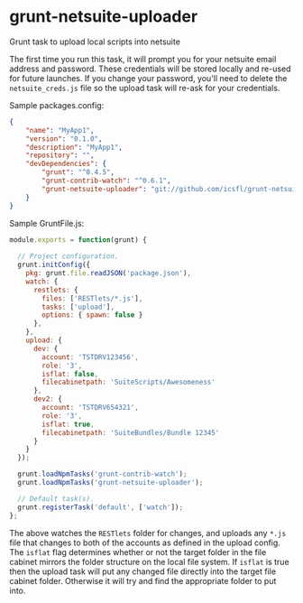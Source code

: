 # grunt-netsuite-uploader
Grunt task to upload local scripts into netsuite

The first time you run this task, it will prompt you for your netsuite email address and password. These credentials will be stored locally and re-used for future launches. If you change your password, you'll need to delete the `netsuite_creds.js` file so the upload task will re-ask for your credentials.

Sample packages.config:
```json
{
    "name": "MyApp1",
    "version": "0.1.0",
    "description": "MyApp1",
    "repository": "",
    "devDependencies": {
        "grunt": "^0.4.5",
        "grunt-contrib-watch": "^0.6.1",
        "grunt-netsuite-uploader": "git://github.com/icsfl/grunt-netsuite-uploader"
    }
}
```
Sample GruntFile.js:
```javascript
module.exports = function(grunt) {
      
  // Project configuration.
  grunt.initConfig({
    pkg: grunt.file.readJSON('package.json'),
    watch: {
      restlets: {
        files: ['RESTlets/*.js'],
        tasks: ['upload'],
        options: { spawn: false }
      },
    },
    upload: {
      dev: {
        account: 'TSTDRV123456',
        role: '3',
        isflat: false,
        filecabinetpath: 'SuiteScripts/Awesomeness'
      },
      dev2: {
        account: 'TSTDRV654321',
        role: '3',
        isflat: true,
        filecabinetpath: 'SuiteBundles/Bundle 12345'
      }
    }
  });

  grunt.loadNpmTasks('grunt-contrib-watch');
  grunt.loadNpmTasks('grunt-netsuite-uploader');

  // Default task(s).
  grunt.registerTask('default', ['watch']);
};
```  
The above watches the `RESTlets` folder for changes, and uploads any `*.js` file that changes to both of the accounts as defined in the upload config.
The `isflat` flag determines whether or not the target folder in the file cabinet mirrors the folder structure on the local file system. If `isflat` is true then the upload task will put any changed file directly into the target file cabinet folder. Otherwise it will try and find the appropriate folder to put into.
